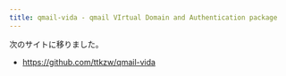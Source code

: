 ```yaml
---
title: qmail-vida - qmail VIrtual Domain and Authentication package
---
```


次のサイトに移りました。

- https://github.com/ttkzw/qmail-vida

